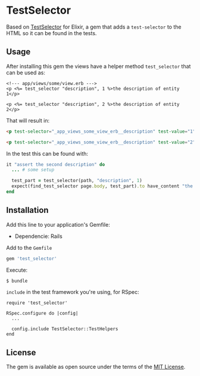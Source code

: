 # TestSelector
Based on [TestSelector](https://github.com/DefactoSoftware/test_selector) for
Elixir, a gem that adds a `test-selector` to the HTML so it can be found in the
tests.

## Usage
After installing this gem the views have a helper method `test_selector` that
can be used as:

```erb
<!--- app/views/some/view.erb --->
<p <%= test_selector "description", 1 %>the description of entity 1</p>

<p <%= test_selector "description", 2 %>the description of entity 2</p>
```

That will result in:

```HTML
<p test-selector="_app_views_some_view_erb__description" test-value="1">the description of entity 1</p>

<p test-selector="_app_views_some_view_erb__description" test-value="2">the description of entity 2</p>
```

In the test this can be found with:

```rb
it "assert the second description" do
  ... # some setup

  test_part = test_selector(path, "description", 1)
  expect(find_test_selector page.body, test_part).to have_content "the description of entity 2"
end
```


## Installation
Add this line to your application's Gemfile:

- Dependencie: Rails

Add to the `Gemfile`

```ruby
gem 'test_selector'
```

Execute:
```bash
$ bundle
```

`include` in the test framework you're using, for RSpec:
```erb
require 'test_selector'

RSpec.configure do |config|
  ...

  config.include TestSelector::TestHelpers
end
```


## License
The gem is available as open source under the terms of the [MIT License](https://opensource.org/licenses/MIT).
